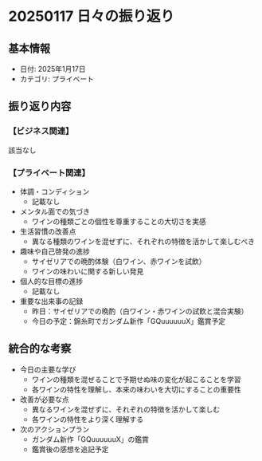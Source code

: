 # 20250117 日々の振り返り

## 基本情報
- 日付: 2025年1月17日
- カテゴリ: プライベート

## 振り返り内容
### 【ビジネス関連】
該当なし

### 【プライベート関連】
- 体調・コンディション
    - 記載なし
- メンタル面での気づき
    - ワインの種類ごとの個性を尊重することの大切さを実感
- 生活習慣の改善点
    - 異なる種類のワインを混ぜずに、それぞれの特徴を活かして楽しむべき
- 趣味や自己啓発の進捗
    - サイゼリアでの晩酌体験（白ワイン、赤ワインを試飲）
    - ワインの味わいに関する新しい発見
- 個人的な目標の進捗
    - 記載なし
- 重要な出来事の記録
    - 昨日：サイゼリアでの晩酌（白ワイン・赤ワインの試飲と混合実験）
    - 今日の予定：錦糸町でガンダム新作「GQuuuuuuX」鑑賞予定

## 統合的な考察
- 今日の主要な学び
    - ワインの種類を混ぜることで予期せぬ味の変化が起こることを学習
    - 各ワインの特性を理解し、本来の味わいを大切にすることの重要性
- 改善が必要な点
    - 異なるワインを混ぜずに、それぞれの特徴を活かして楽しむ
    - 各ワインの特性をより深く理解する
- 次のアクションプラン
    - ガンダム新作「GQuuuuuuX」の鑑賞
    - 鑑賞後の感想を追記予定
